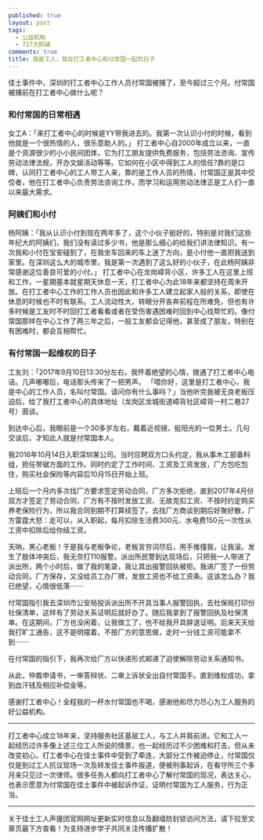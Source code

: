 ```yaml
---
published: true
layout: post
tags: 
  - 公益机构
  - 727大抓捕
comments: true
title: 我是工人，我在打工者中心和付常国一起的日子
---
```


佳士事件中，深圳的打工者中心工作人员付常国被捕了，至今超过三个月。付常国被捕前在打工者中心做什么呢？

### 和付常国的日常相遇
女工A：「来打工者中心的时候是YY带我进去的。我第一次认识小付的时候，看到他就是一个很热情的人，很乐意助人的。」
打工者中心自2000年成立以来，一直是个资源很少的小小民间团体，它为打工朋友提供免费服务，包括劳法咨询、宣传劳动法律法规，开办文娱活动等等。它如何在小区中得到工人的信任?靠的是口碑，认同打工者中心的工人带工人来，靠的是工作人员的热情，付常国正是其中佼佼者，他在打工者中心负责劳法咨询工作，而学习和运用劳动法律正是工人们一直以来最大需求。

### 阿姨们和小付
杨阿姨：「我从认识小付到现在两年多了，这个小伙子挺好的，特别是对我们这些年纪大的阿姨们，我们没有读过多少书，他是那么细心的给我们讲法律知识。有一次我和小付在宝安碰到了，在我坐车回来的车上迷了方向，是小付他一直把我送到家里。在深圳这么大的城市里，我是第一次遇到了这么好的小伙子，在此杨阿姨非常感谢这位善良可爱的小付。」
打工者中心在龙岗嶂背小区，许多工人在这里上班和工作，一星期基本就星期天休息一天，打工者中心为此18年来都坚持在周末开放。在打工者中心工作的工作人员也因此和许多工人建立起家人般的关系，即使在休息的时候也不时有联系。工人流动性大，转眼分开各奔前程在所难免，但也有许多时候是工友时不时回打工者看看或者在受伤害遇困难时回到中心找帮忙的。像付常国那样在中心工作了两三年之后，一般工友都会记得他，甚至成了朋友，特别在有困难时，都会互相帮忙。

### 有付常国一起维权的日子
工友刘：「2017年9月10日13:30分左右，我怀着绝望的心情，拨通了打工者中心电话。几声嘟嘟后，电话那头传来了一把男声。 「喂你好，这里是打工者中心，我是中心的工作人员，名叫付常国。请问你有什么事吗？」当他听完我被无良老板压迫后，给了我打工者中心的具体地址（龙岗区龙城街道嶂背社区嶂背一村二巷27号）面谈。

到达中心后，我眼前是一个30多岁左右，戴着近视镜，挺阳光的一位男士。几句交谈后，才知此人就是付常国本人。

我2016年10月14日入职深圳某公司。当时应聘双方口头约定，我从事木工部备料组，担任带锯方面的工作。同时约定了工作时间、工资及工资发放，厂方包吃包住，购买社会保险等内容后10月15日开始上班。

上班后一个月内多次找厂方要求签定劳动合同，厂方多次拒绝，直到2017年4月份双方才签定了劳动合同，厂方有不按时发放工资、无故克扣工资、不按时约定购买养老保险行为，所以我合同到期不打算续签了。去找厂方商谈到期后好聚好散，厂方雷霆大怒：走可以，从入职起，每月扣除生活费300元、水电费150元一次性从工资中扣除后给你结工资。

天呐，黑心老板！于是我与老板争论，老板言穷词尽后，用手推撞我，让我滚。发生了肢体冲突后，我无奈打110报警。派出所民警到达现场后，只把我一人带进了派出所，两个小时后，做了我的笔录，我让其出报警回执被拒。我进厂签了一份劳动合同，厂方保存，又没给员工办厂牌，发放工资也不给工资条。这该怎么办？我已绝望，心情很低落‧‧‧‧‧‧‧

付常国指引我去深圳市公安局投诉派出所不开具当事人报警回执，去社保局打印份社保清单，这样有了劳动关系证明后就好办了。随后我拿到了报警回执及社保清单。在这期间，厂方也没闲着，让我做工了，也不给我开具辞退证明。后来天天给我打旷工通告，这不是明摆着，不按厂方的意思做，走时一分钱工资可能拿不到‧‧‧‧‧‧‧

在付常国的指引下，我再次给厂方以快递形式邮递了迫使解除劳动关系通知书。

从此，仲裁申请书，一审答辩状、二审上诉状全出自付常国手。直到维权成功，拿到血汗钱及相应补偿金等。

感谢打工者中心！全程我的一杯水付常国也不喝，感谢他和尽力尽心为工人服务的好公益机构。

---
打工者中心成立18年来，坚持服务社区基层工人，与工人并肩前进。它和工人一起经历过许多像上述三位工人所说的情景，也一起经历过不少困难和打击，但从未改变初心。打工者中心在佳士事件中受到了牵连，大部分工作被迫停止，付常国仅仅是到过工人抗议现场一次及转发佳士事件报道，便被刑事起诉，在看守所三个多月来只见过一次律师。很多任务人都向打工者中心了解付常国的现况，表达关心，也表示愿意为付常国在佳士事件中被起诉作证，证明付常国为工人服务，行为正当。

---
关于佳士工人声援团官网网址更新实时信息以及翻墙防封锁访问方法，请下拉至文章页最下方查看！为支持进步学子共同关注传播扩散！
